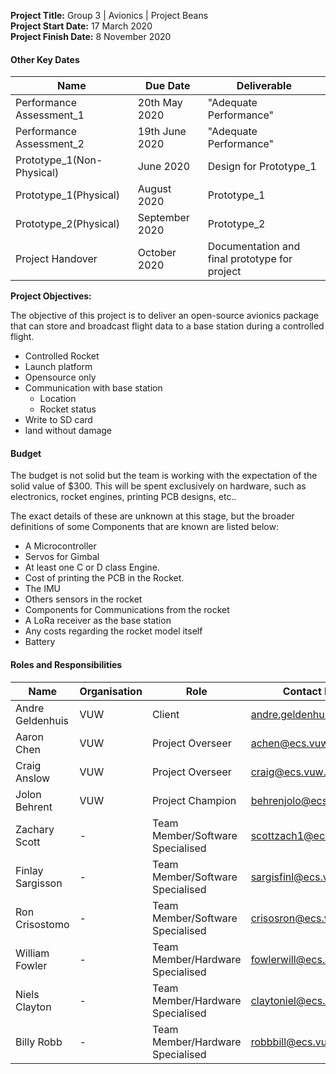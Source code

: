 **Project Title:** Group 3 | Avionics | Project Beans <br>
**Project Start Date:** 17 March 2020 <br>
**Project Finish Date:** 8 November 2020 <br>

#### Other Key Dates

| Name                      | Due Date       | Deliverable            |
| ---- | ------------ | ---- |
| Performance Assessment_1  | 20th May 2020  | "Adequate Performance" |
| Performance Assessment_2  | 19th June 2020 | "Adequate Performance" |
| Prototype_1(Non-Physical) | June 2020 | Design for Prototype_1 |
| Prototype_1(Physical) | August 2020 | Prototype_1                   |
| Prototype_2(Physical) | September 2020 | Prototype_2                |
| Project Handover | October 2020 | Documentation and final prototype for project |





**Project Objectives:**


The objective of this project is to deliver an open-source avionics package that can store and broadcast flight data to a base station during a controlled flight.

* Controlled Rocket
* Launch platform
* Opensource only
* Communication with base station
    * Location
    * Rocket status
* Write to SD card
* land without damage

#### Budget
The budget is not solid but the team is working with the expectation of the solid value of $300.
This will be spent exclusively on hardware, such as electronics, rocket engines, printing PCB designs, etc..

The exact details of these are unknown at this stage, but the broader definitions of some Components that are known are listed below:
* A Microcontroller
* Servos for Gimbal
* At least one C or D class Engine.
* Cost of printing the PCB in the Rocket.
* The IMU
* Others sensors in the rocket
* Components for Communications from the rocket
* A LoRa receiver as the base station
* Any costs regarding the rocket model itself
* Battery


#### Roles and Responsibilities

| Name | Organisation | Role | Contact Details |
| ---- | ------------ | ---- | --------------- |
| Andre Geldenhuis | VUW | Client | andre.geldenhuis@vuw.ac.nz |
| Aaron Chen | VUW | Project Overseer | achen@ecs.vuw.ac.nz |
| Craig Anslow | VUW | Project Overseer | craig@ecs.vuw.ac.nz |
| Jolon Behrent | VUW | Project Champion | behrenjolo@ecs.vuw.ac.nz |
| Zachary Scott | - | Team Member/Software Specialised | scottzach1@ecs.vuw.ac.nz |
| Finlay Sargisson | - | Team Member/Software Specialised | sargisfinl@ecs.vuw.ac.nz |
| Ron Crisostomo | - | Team Member/Software Specialised | crisosron@ecs.vuw.ac.nz |
| William Fowler | - | Team Member/Hardware Specialised | fowlerwill@ecs.vuw.ac.nz |
| Niels Clayton | - | Team Member/Hardware Specialised | claytoniel@ecs.vuw.ac.nz |
| Billy Robb | - | Team Member/Hardware Specialised | robbbill@ecs.vuw.ac.nz |
